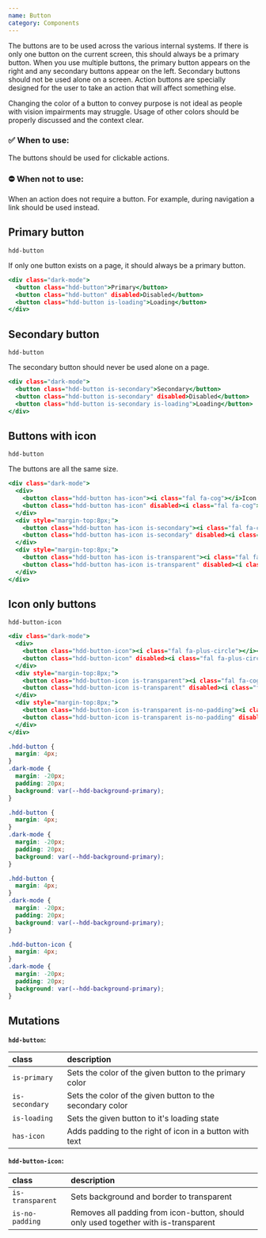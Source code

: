 ```yaml
---
name: Button
category: Components
---
```


The buttons are to be used across the various internal systems. If there is only one button on the current screen, this should always be a primary button. When you use multiple buttons, the primary button appears on the right and any secondary buttons appear on the left. Secondary buttons should not be used alone on a screen. Action buttons are specially designed for the user to take an action that will affect something else.

Changing the color of a button to convey purpose is not ideal as people with vision impairments may struggle. Usage of other colors should be properly discussed and the context clear.

### ✅ When to use: 
The buttons should be used for clickable actions. 

### ⛔ When not to use:
When an action does not require a button. For example, during navigation a link should be used instead.


## Primary button
`hdd-button`

If only one button exists on a page, it should always be a primary button. 

```primary-button.html
<div class="dark-mode">
  <button class="hdd-button">Primary</button>
  <button class="hdd-button" disabled>Disabled</button>
  <button class="hdd-button is-loading">Loading</button>
</div>
```

## Secondary button
`hdd-button`

The secondary button should never be used alone on a page.

```secondary-button.html
<div class="dark-mode">
  <button class="hdd-button is-secondary">Secondary</button>
  <button class="hdd-button is-secondary" disabled>Disabled</button>
  <button class="hdd-button is-secondary is-loading">Loading</button>
</div>
```

## Buttons with icon
`hdd-button`

The buttons are all the same size.

```with-icon-button.html
<div class="dark-mode">
  <div>
    <button class="hdd-button has-icon"><i class="fal fa-cog"></i>Icon button</button>
    <button class="hdd-button has-icon" disabled><i class="fal fa-cog"></i>Icon button</button>
  </div>
  <div style="margin-top:8px;">
    <button class="hdd-button has-icon is-secondary"><i class="fal fa-cog"></i>Icon button</button>
    <button class="hdd-button has-icon is-secondary" disabled><i class="fal fa-cog"></i>Icon button</button>
  </div>
  <div style="margin-top:8px;">
    <button class="hdd-button has-icon is-transparent"><i class="fal fa-cog"></i>Icon button</button>
    <button class="hdd-button has-icon is-transparent" disabled><i class="fal fa-cog"></i>Icon button</button>
  </div>
</div>
```

## Icon only buttons
`hdd-button-icon`


```icon-button.html
<div class="dark-mode">
  <div>
    <button class="hdd-button-icon"><i class="fal fa-plus-circle"></i></button>
    <button class="hdd-button-icon" disabled><i class="fal fa-plus-circle"></i></button>
  </div>
  <div style="margin-top:8px;">
    <button class="hdd-button-icon is-transparent"><i class="fal fa-cog"></i></button>
    <button class="hdd-button-icon is-transparent" disabled><i class="fal fa-cog"></i></button>
  </div>
  <div style="margin-top:8px;">
    <button class="hdd-button-icon is-transparent is-no-padding"><i class="fal fa-arrow-right"></i></button>
    <button class="hdd-button-icon is-transparent is-no-padding" disabled><i class="fal fa-arrow-right"></i></button>
  </div>
</div>
```

```primary-button.css  hidden
.hdd-button {
  margin: 4px; 
}
.dark-mode {
  margin: -20px;
  padding: 20px;
  background: var(--hdd-background-primary);
}
```
```secondary-button.css  hidden
.hdd-button {
  margin: 4px;
}
.dark-mode {
  margin: -20px;
  padding: 20px;
  background: var(--hdd-background-primary);
}
```
```with-icon-button.css  hidden
.hdd-button {
  margin: 4px;
}
.dark-mode {
  margin: -20px;
  padding: 20px;
  background: var(--hdd-background-primary);
}
```
```icon-button.css  hidden
.hdd-button-icon {
  margin: 4px;
}
.dark-mode {
  margin: -20px;
  padding: 20px;
  background: var(--hdd-background-primary);
}
```

## Mutations
**`hdd-button`:**

| class | description|
| :--- | :--- |
| `is-primary` | Sets the color of the given button to the primary color |
| `is-secondary` | Sets the color of the given button to the secondary color |
| `is-loading` | Sets the given button to it's loading state |
| `has-icon` | Adds padding to the right of icon in a button with text |

**`hdd-button-icon`:**

| class | description|
| :--- | :--- |
| `is-transparent` | Sets background and border to transparent |
| `is-no-padding` | Removes all padding from icon-button, should only used together with is-transparent |

